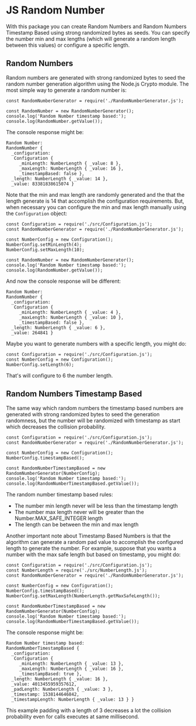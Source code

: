 # JS Random Number

With this package you can create Random Numbers and Random Numbers Timestamp Based using strong randomized bytes as seeds.
You can specify the number min and max lengths (which will generate a random length between this values) or configure 
a specific length.

## Random Numbers

Random numbers are generated with strong randomized bytes to seed the random number generation algorithm using the 
Node.js Crypto module. The most simple way to generate a random number is:

```JS
const RandomNumberGenerator = require('./RandomNumberGenerator.js');
  
const RandomNumber = new RandomNumberGenerator();
console.log('Random Number timestamp based:');
console.log(RandomNumber.getValue());
```

The console response might be:

```
Random Number:
RandomNumber {
  _configuration: 
   Configuration {
     _minLength: NumberLength { _value: 8 },
     _maxLength: NumberLength { _value: 16 },
     _timestampBased: false },
  _length: NumberLength { _value: 14 },
  _value: 83381838615074 }
```

Note that the min and max length are randomly generated and the that the length generate is 14 that accomplish the 
configuration requirements. But, when necessary you can configure the min and max length manually using the 
`Configuration` object:

```JS
const Configuration = require('./src/Configuration.js');
const RandomNumberGenerator = require('./RandomNumberGenerator.js');
  
const NumberConfig = new Configuration();
NumberConfig.setMinLength(4);
NumberConfig.setMaxLength(10);
  
const RandomNumber = new RandomNumberGenerator();
console.log('Random Number timestamp based:');
console.log(RandomNumber.getValue());
```  

And now the console response will be different:

```
Random Number:
RandomNumber {
  _configuration: 
   Configuration {
     _minLength: NumberLength { _value: 4 },
     _maxLength: NumberLength { _value: 10 },
     _timestampBased: false },
  _length: NumberLength { _value: 6 },
  _value: 264841 }
```

Maybe you want to generate numbers with a specific length, you might do:

```JS
const Configuration = require('./src/Configuration.js');
const NumberConfig = new Configuration();
NumberConfig.setLength(6);
```

That's will configure to 6 the number length.

## Random Numbers Timestamp Based

The same way which random numbers the timestamp based numbers are generated with strong randomized bytes to seed
the generation randomness, but the number will be randomized with timestamp as start which decreases the collision probability.

```JS
const Configuration = require('./src/Configuration.js');
const RandomNumberGenerator = require('./RandomNumberGenerator.js');
  
const NumberConfig = new Configuration();
NumberConfig.timestampBased();
  
const RandomNumberTimestampBased = new RandomNumberGenerator(NumberConfig);
console.log('Random Number timestamp based:');
console.log(RandomNumberTimestampBased.getValue());
```

The random number timestamp based rules:
- The number min length never will be less than the timestamp length
- The number max length never will be greater than the Number.MAX_SAFE_INTEGER length
- The length can be between the min and max length

Another important note about Timestamp Based Numbers is that the algorithm can generate a random pad value to accomplish 
the configured length to generate the number. For example, suppose that you wants a number with the max safe length but based
on timestamp, you might do:   

```JS
const Configuration = require('./src/Configuration.js');
const NumberLength = require('./src/NumberLength.js');
const RandomNumberGenerator = require('./RandomNumberGenerator.js');
  
const NumberConfig = new Configuration();
NumberConfig.timestampBased();
NumberConfig.setMaxLength(NumberLength.getMaxSafeLength());
  
const RandomNumberTimestampBased = new RandomNumberGenerator(NumberConfig);
console.log('Random Number timestamp based:');
console.log(RandomNumberTimestampBased.getValue());
```

The console response might be:

```
Random Number timestamp based:
RandomNumberTimestampBased {
  _configuration: 
   Configuration {
     _minLength: NumberLength { _value: 13 },
     _maxLength: NumberLength { _value: 16 },
     _timestampBased: true },
  _length: NumberLength { _value: 16 },
  _value: 4013455959357612,
  _padLength: NumberLength { _value: 3 },
  _timestamp: 1538144646842,
  _timestampLength: NumberLength { _value: 13 } }
```

This example padding with a length of 3 decreases a lot the collision probability even for calls executes at same millisecond. 
